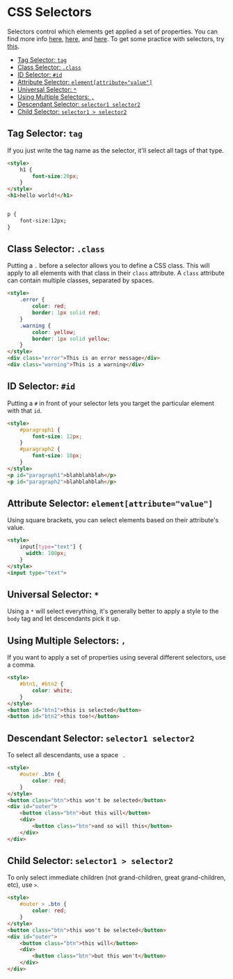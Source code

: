 # CSS Selectors

Selectors control which elements get applied a set of properties. You can find more info [here](https://developer.mozilla.org/en-US/docs/Learn/CSS/Introduction_to_CSS/Simple_selectors), [here](https://developer.mozilla.org/en-US/docs/Web/CSS/CSS_Selectors), and [here](https://www.w3schools.com/cssref/css_selectors.asp). To get some practice with selectors, try [this](https://flukeout.github.io/).

- [Tag Selector: `tag`](#tag-selector-tag)
- [Class Selector: `.class`](#class-selector-class)
- [ID Selector: `#id`](#id-selector-id)
- [Attribute Selector: `element[attribute="value"]`](#attribute-selector-elementattributevalue)
- [Universal Selector: `*`](#universal-selector-)
- [Using Multiple Selectors: `,`](#using-multiple-selectors-)
- [Descendant Selector: `selector1 selector2`](#descendant-selector-selector1-selector2)
- [Child Selector: `selector1 > selector2`](#child-selector-selector1--selector2)


## Tag Selector: `tag`

If you just write the tag name as the selector, it'll select all tags of that type.

```html
<style>
    h1 {
        font-size:20px;
    }
</style>
<h1>hello world!</h1>
```

```html

p {
    font-size:12px;
}
```

## Class Selector: `.class`

Putting a `.` before a selector allows you to define a CSS class. This will apply to all elements with that class in their `class` attribute. A `class` attribute can contain multiple classes, separated by spaces.

```html
<style>
    .error {
        color: red;
        border: 1px solid red;
    }
    .warning {
        color: yellow;
        border: 1px solid yellow;
    }
</style>
<div class="error">This is an error message</div>
<div class="warning">This is a warning</div>
```

## ID Selector: `#id`

Putting a `#` in front of your selector lets you target the particular element with that `id`.

```html
<style>
    #paragraph1 {
        font-size: 12px;
    }
    #paragraph2 {
        font-size: 10px;
    }
</style>
<p id="paragraph1">blahblahblah</p>
<p id="paragraph2">blahblahblah</p>
```

## Attribute Selector: `element[attribute="value"]`

Using square brackets, you can select elements based on their attribute's value.

```html
<style>
    input[type="text"] {
      width: 100px;
    }
</style>
<input type="text">
```

## Universal Selector: `*`

Using a `*` will select everything, it's generally better to apply a style to the `body` tag and let descendants pick it up.


## Using Multiple Selectors: `,`

If you want to apply a set of properties using several different selectors, use a comma.

```html
<style>
    #btn1, #btn2 {
        color: white;
    }
</style>
<button id="btn1">this is selected</button>
<button id="btn2">this too!</button>
```


## Descendant Selector: `selector1 selector2`

To select all descendants, use a space ` `.

```html
<style>
    #outer .btn {
        color: red;
    }
</style>
<button class="btn">this won't be selected</button>
<div id="outer">
    <button class="btn">but this will</button>
    <div>
        <button class="btn">and so will this</button>
    </div>
</div>
```

## Child Selector: `selector1 > selector2`

To only select immediate children (not grand-children, great grand-children, etc), use `>`.

```html
<style>
    #outer > .btn {
        color: red;
    }
</style>
<button class="btn">this won't be selected</button>
<div id="outer">
    <button class="btn">this will</button>
    <div>
        <button class="btn">but this won't</button>
    </div>
</div>
```

